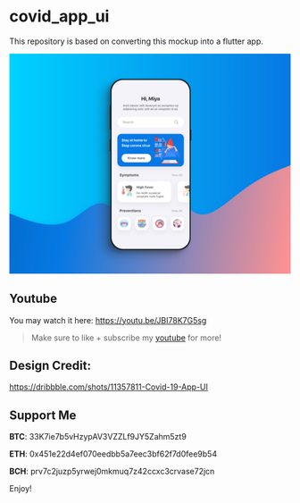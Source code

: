 # covid_app_ui

This repository is based on converting this mockup into a flutter app.

![covid 19 app](assets/images/thumbnail.png?raw=true)

## Youtube
You may watch it here: https://youtu.be/JBI78K7G5sg
>Make sure to like + subscribe my [youtube](https://www.youtube.com/c/devlift) for more!

## Design Credit:
https://dribbble.com/shots/11357811-Covid-19-App-UI


## Support Me

**BTC**: 33K7ie7b5vHzypAV3VZZLf9JY5Zahm5zt9

**ETH**: 0x451e22d4ef070eedbb5a7eec3bf62f7d0fee9b54

**BCH**: prv7c2juzp5yrwej0mkmuq7z42ccxc3crvase72jcn 

Enjoy!
